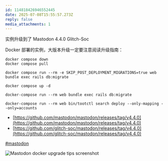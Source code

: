 ```yaml
---
id: 114818426946552445
date: 2025-07-08T15:55:57.273Z
reply: false
media_attachments: 1
---
```


实例升级到了 Mastodon 4.4.0 Glitch-Soc

Docker 部署的实例，大版本升级一定要注意阅读升级指南：
    
    
    docker compose down  
    docker compose pull  
      
    docker compose run --rm -e SKIP_POST_DEPLOYMENT_MIGRATIONS=true web bundle exec rails db:migrate  
      
    docker compose up -d  
      
    docker-compose run --rm web bundle exec rails db:migrate  
      
    docker-compose run --rm web bin/tootctl search deploy --only-mapping --only=accounts  
    

  * [https://github.com/mastodon/mastodon/releases/tag/v4.4.0](https://github.com/mastodon/mastodon/releases/tag/v4.4.0)
  * [https://github.com/glitch-soc/mastodon/releases/tag/v4.4.0](https://github.com/glitch-soc/mastodon/releases/tag/v4.4.0)



[#mastodon](https://e5n.cc/tags/mastodon)

![Mastodon docker upgrade tips screenshot](https://files.e5n.cc/media_attachments/files/114/818/418/365/885/139/original/74c477dffd25e9ea.jpg)
